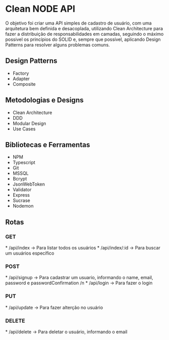 <h1>Clean NODE API</h1>

<p> O objetivo foi criar uma API simples de cadastro de usuário, com uma arquitetura bem definida e desacoplada, utilizando Clean Architecture para fazer a distribuição de responsabilidades em camadas, seguindo o máximo possivel os princípios do SOLID e, sempre que possível, aplicando Design Patterns para resolver alguns problemas comuns. </p>

<h2>Design Patterns</h2>

* Factory
* Adapter
* Composite

<h2>Metodologias e Designs</h2>

* Clean Architecture
* DDD
* Modular Design
* Use Cases

<h2>Bibliotecas e Ferramentas</h2>

* NPM
* Typescript
* Git
* MSSQL
* Bcrypt
* JsonWebToken
* Validator
* Express
* Sucrase
* Nodemon

<h2>Rotas</h2>

<h3>GET</h3>
* /api/index      ->  Para listar todos os usuários
* /api/index/:id  ->  Para buscar um usuários específico

<h3>POST</h3>
* /api/signup    ->   Para cadastrar um usuario, informando o name, email, password e passwordConfirmation /n
* /api/login     ->   Para fazer o login

<h3>PUT</h3>
* /api/update    ->   Para fazer alterção no usuário

<h3>DELETE</h3>
* /api/delete    ->   Para deletar o usuário, informando o email
